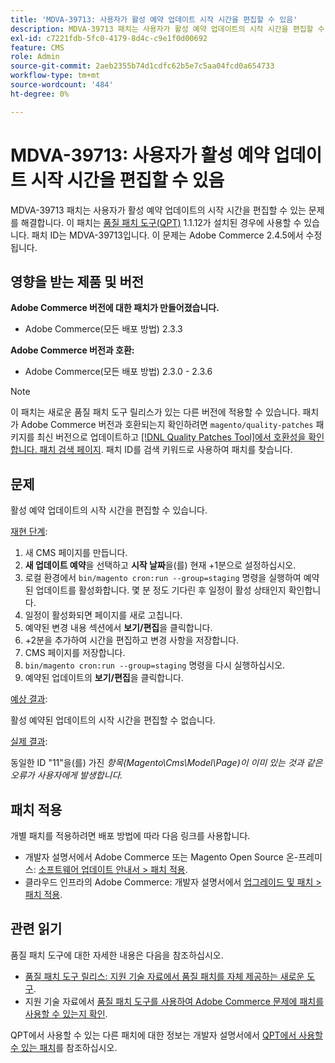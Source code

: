 ```yaml
---
title: 'MDVA-39713: 사용자가 활성 예약 업데이트 시작 시간을 편집할 수 있음'
description: MDVA-39713 패치는 사용자가 활성 예약 업데이트의 시작 시간을 편집할 수 있는 문제를 해결합니다. 이 패치는 [Quality Patches Tool (QPT)](/help/announcements/adobe-commerce-announcements/magento-quality-patches-released-new-tool-to-self-serve-quality-patches.md) 1.1.12가 설치된 경우 사용할 수 있습니다. 패치 ID는 MDVA-39713입니다. 이 문제는 Adobe Commerce 2.4.5에서 수정됩니다.
exl-id: c7221fdb-5fc0-4179-8d4c-c9e1f0d00692
feature: CMS
role: Admin
source-git-commit: 2aeb2355b74d1cdfc62b5e7c5aa04fcd0a654733
workflow-type: tm+mt
source-wordcount: '484'
ht-degree: 0%

---
```


# MDVA-39713: 사용자가 활성 예약 업데이트 시작 시간을 편집할 수 있음

MDVA-39713 패치는 사용자가 활성 예약 업데이트의 시작 시간을 편집할 수 있는 문제를 해결합니다. 이 패치는 [품질 패치 도구(QPT)](/help/announcements/adobe-commerce-announcements/magento-quality-patches-released-new-tool-to-self-serve-quality-patches.md) 1.1.12가 설치된 경우에 사용할 수 있습니다. 패치 ID는 MDVA-39713입니다. 이 문제는 Adobe Commerce 2.4.5에서 수정됩니다.

## 영향을 받는 제품 및 버전

**Adobe Commerce 버전에 대한 패치가 만들어졌습니다.**

* Adobe Commerce(모든 배포 방법) 2.3.3

**Adobe Commerce 버전과 호환:**

* Adobe Commerce(모든 배포 방법) 2.3.0 - 2.3.6

>[!NOTE]
>
>이 패치는 새로운 품질 패치 도구 릴리스가 있는 다른 버전에 적용할 수 있습니다. 패치가 Adobe Commerce 버전과 호환되는지 확인하려면 `magento/quality-patches` 패키지를 최신 버전으로 업데이트하고 [[!DNL Quality Patches Tool]에서 호환성을 확인합니다. 패치 검색 페이지](https://experienceleague.adobe.com/tools/commerce-quality-patches/index.html?lang=ko). 패치 ID를 검색 키워드로 사용하여 패치를 찾습니다.

## 문제

활성 예약 업데이트의 시작 시간을 편집할 수 있습니다.

<u>재현 단계</u>:

1. 새 CMS 페이지를 만듭니다.
1. **새 업데이트 예약**&#x200B;을 선택하고 **시작 날짜**&#x200B;을(를) 현재 +1분으로 설정하십시오.
1. 로컬 환경에서 `bin/magento cron:run --group=staging` 명령을 실행하여 예약된 업데이트를 활성화합니다. 몇 분 정도 기다린 후 일정이 활성 상태인지 확인합니다.
1. 일정이 활성화되면 페이지를 새로 고칩니다.
1. 예약된 변경 내용 섹션에서 **보기/편집**&#x200B;을 클릭합니다.
1. +2분을 추가하여 시간을 편집하고 변경 사항을 저장합니다.
1. CMS 페이지를 저장합니다.
1. `bin/magento cron:run --group=staging` 명령을 다시 실행하십시오.
1. 예약된 업데이트의 **보기/편집**&#x200B;을 클릭합니다.

<u>예상 결과</u>:

활성 예약된 업데이트의 시작 시간을 편집할 수 없습니다.

<u>실제 결과</u>:

동일한 ID &quot;11&quot;을(를) 가진 *항목(Magento\Cms\Model\Page)이 이미 있는 것과 같은 오류가 사용자에게 발생합니다.*

## 패치 적용

개별 패치를 적용하려면 배포 방법에 따라 다음 링크를 사용합니다.

* 개발자 설명서에서 Adobe Commerce 또는 Magento Open Source 온-프레미스: [소프트웨어 업데이트 안내서 > 패치 적용](https://experienceleague.adobe.com/ko/docs/commerce-operations/tools/quality-patches-tool/usage).
* 클라우드 인프라의 Adobe Commerce: 개발자 설명서에서 [업그레이드 및 패치 > 패치 적용](https://experienceleague.adobe.com/ko/docs/commerce-cloud-service/user-guide/develop/upgrade/apply-patches).

## 관련 읽기

품질 패치 도구에 대한 자세한 내용은 다음을 참조하십시오.

* [품질 패치 도구 릴리스: 지원 기술 자료에서 품질 패치를 자체 제공하는 새로운 도구](/help/announcements/adobe-commerce-announcements/magento-quality-patches-released-new-tool-to-self-serve-quality-patches.md).
* 지원 기술 자료에서 [품질 패치 도구를 사용하여 Adobe Commerce 문제에 패치를 사용할 수 있는지 확인](/help/support-tools/patches-available-in-qpt-tool/check-patch-for-magento-issue-with-magento-quality-patches.md).

QPT에서 사용할 수 있는 다른 패치에 대한 정보는 개발자 설명서에서 [QPT에서 사용할 수 있는 패치](https://experienceleague.adobe.com/tools/commerce-quality-patches/index.html?lang=ko)를 참조하십시오.
